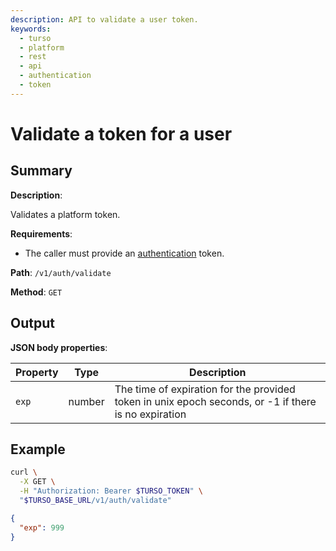 ```yaml
---
description: API to validate a user token.
keywords:
  - turso
  - platform
  - rest
  - api
  - authentication
  - token
---
```


# Validate a token for a user

## Summary

**Description**:

Validates a platform token.

**Requirements**:

- The caller must provide an [authentication] token.

**Path**: `/v1/auth/validate`

**Method**: `GET`

## Output

**JSON body properties**:

| Property | Type | Description |
| --- | --- | --- |
| `exp` | number | The time of expiration for the provided token in unix epoch seconds, or -1 if there is no expiration |

## Example

```bash
curl \
  -X GET \
  -H "Authorization: Bearer $TURSO_TOKEN" \
  "$TURSO_BASE_URL/v1/auth/validate"
```

```json
{
  "exp": 999
}
```

[authentication]: /reference/platform-rest-api/#authentication
[Platform API token objects]: /reference/platform-rest-api/auth#api-token-object
